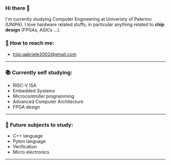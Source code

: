 ### Hi there 👋

I'm currently studying Computer Engineering at Univeristy of Palermo (UNIPA). I love hardware related stuffs, in particular anything related to **chip design** (FPGAs, ASICs ...).

### 📧 How to reach me: 

  * tripi.gabriele2002@gmail.com

---

### 📚 Currently self studying:

  * RISC-V ISA
  * Embedded Systems
  * Microcontroller programming
  * Advanced Computer Architecture 
  * FPGA design

---

### 🎯 Future subjects to study:

  * C++ language
  * Pyton language
  * Verification
  * Micro electronics

---
